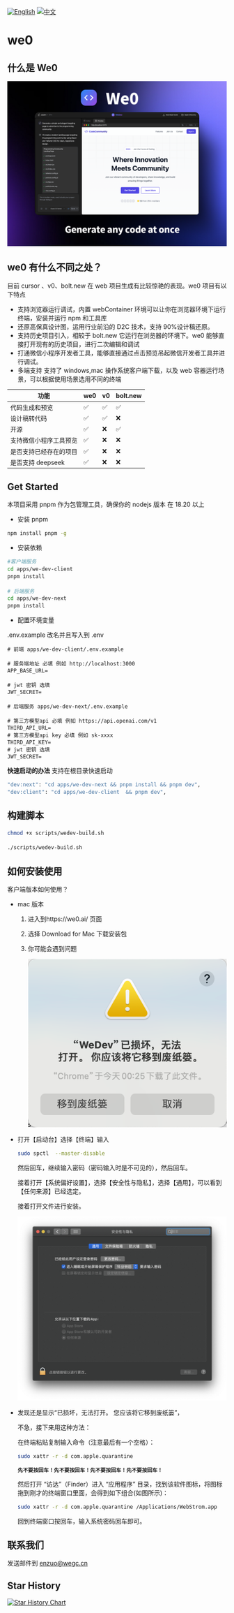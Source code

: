 [![English](https://img.shields.io/badge/README-English-494cad.svg)](https://github.com/we0-dev/we0/blob/main/README.md) [![中文](https://img.shields.io/badge/README-中文-494cad.svg)](https://github.com/we0-dev/we0/blob/main/docs/README.zh.md) 


# we0

## 什么是 We0

![alt text](./img/image-1.png)

## we0 有什么不同之处？

目前 cursor 、v0、bolt.new 在 web 项目生成有比较惊艳的表现。we0 项目有以下特点

- 支持浏览器运行调试，内置 webContainer 环境可以让你在浏览器环境下运行终端，安装并运行 npm 和工具库
- 还原高保真设计图，运用行业前沿的 D2C 技术，支持 90%设计稿还原。
- 支持历史项目引入，相较于 bolt.new 它运行在浏览器的环境下。we0 能够直接打开现有的历史项目，进行二次编辑和调试
- 打通微信小程序开发者工具，能够直接通过点击预览吊起微信开发者工具并进行调试。
- 多端支持 支持了 windows,mac 操作系统客户端下载，以及 web 容器运行场景，可以根据使用场景选用不同的终端

| 功能                   | we0 | v0  | bolt.new |
| ---------------------- | --- | --- | -------- |
| 代码生成和预览         | ✅  | ✅  | ✅       |
| 设计稿转代码           | ✅  | ✅  | ❌       |
| 开源                   | ✅  | ❌  | ✅       |
| 支持微信小程序工具预览 | ✅  | ❌  | ❌       |
| 是否支持已经存在的项目 | ✅  | ❌  | ❌       |
| 是否支持 deepseek      | ✅  | ❌  | ❌       |

## Get Started

本项目采用 pnpm 作为包管理工具，确保你的 nodejs 版本 在 18.20 以上

- 安装 pnpm

```bash
npm install pnpm -g
```

- 安装依赖

```bash
#客户端服务
cd apps/we-dev-client
pnpm install

# 后端服务
cd apps/we-dev-next
pnpm install

```

- 配置环境变量

.env.example 改名并且写入到 .env

```shell
# 前端 apps/we-dev-client/.env.example

# 服务端地址 必填 例如 http://localhost:3000
APP_BASE_URL=

# jwt 密钥 选填
JWT_SECRET=

# 后端服务 apps/we-dev-next/.env.example

# 第三方模型api 必填 例如 https://api.openai.com/v1
THIRD_API_URL=
# 第三方模型api key 必填 例如 sk-xxxx
THIRD_API_KEY=
# jwt 密钥 选填
JWT_SECRET=

```

**快速启动的办法**
支持在根目录快速启动

```bash
"dev:next": "cd apps/we-dev-next && pnpm install && pnpm dev",
"dev:client": "cd apps/we-dev-client  && pnpm dev",
```

## 构建脚本

```bash
chmod +x scripts/wedev-build.sh

./scripts/wedev-build.sh
```
## 如何安装使用

客户端版本如何使用？

- mac 版本
  1. 进入到https://we0.ai/ 页面
  2. 选择 Download for Mac 下载安装包
  3. 你可能会遇到问题
     
     ![alt text](./img/image-2.png)

- 打开【启动台】选择【终端】输入

  ```bash
  sudo spctl  --master-disable
  ```

  然后回车，继续输入密码（密码输入时是不可见的），然后回车。
  
  接着打开【系统偏好设置】，选择【安全性与隐私】，选择【通用】，可以看到【任何来源】已经选定。
  
  接着打开文件进行安装。
  
  ![alt text](./img/image-3.png)


- 发现还是显示“已损坏，无法打开。 您应该将它移到废纸篓”，

  不急，接下来用这种方法：

  在终端粘贴复制输入命令（注意最后有一个空格）：
  ```bash
  sudo xattr -r -d com.apple.quarantine
  ```

  **`先不要按回车！先不要按回车！先不要按回车！先不要按回车！`**

  然后打开 “访达”（Finder）进入 “应用程序” 目录，找到该软件图标，将图标拖到刚才的终端窗口里面，会得到如下组合(如图所示)：

  ```bash
  sudo xattr -r -d com.apple.quarantine /Applications/WebStrom.app
  ```

  回到终端窗口按回车，输入系统密码回车即可。


## 联系我们

发送邮件到 <a href="mailto:enzuo@wegc.cn">enzuo@wegc.cn</a>


## Star History

<a href="https://star-history.com/?utm_source=bestxtools.com#we0-dev/we0&Date">
 <picture>
   <source media="(prefers-color-scheme: dark)" srcset="https://api.star-history.com/svg?repos=we0-dev/we0&type=Date&theme=dark" />
   <source media="(prefers-color-scheme: light)" srcset="https://api.star-history.com/svg?repos=we0-dev/we0&type=Date" />
   <img alt="Star History Chart" src="https://api.star-history.com/svg?repos=we0-dev/we0&type=Date" />
 </picture>
</a>
